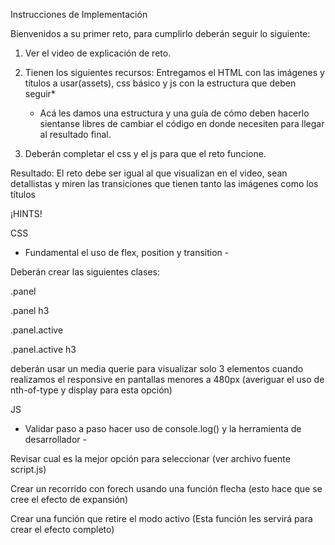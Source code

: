 Instrucciones de Implementación

Bienvenidos a su primer reto, para cumplirlo deberán seguir lo siguiente:

1. Ver el video de explicación de reto.

2. Tienen los siguientes recursos: Entregamos el HTML con las imágenes y títulos a usar(assets), css básico y js con la estructura que deben seguir*
   
   * Acá les damos una estructura y una guía de cómo deben hacerlo sientanse libres de cambiar el código en donde necesiten para llegar al resultado final.

3. Deberán completar el css y el js para que el reto funcione.

Resultado: El reto debe ser igual al que visualizan en el video, sean detallistas y miren las transiciones que tienen tanto las imágenes como los títulos


¡HINTS!

CSS

 - Fundamental el uso de flex, position y transition -

Deberán crear las siguientes clases:

.panel

.panel h3

.panel.active

.panel.active h3

deberán usar un media querie para visualizar solo 3 elementos cuando realizamos el responsive en pantallas menores a 480px (averiguar el uso de nth-of-type y display para esta opción)

JS

 - Validar paso a paso hacer uso de console.log() y la herramienta de desarrollador - 

Revisar cual es la mejor opción para seleccionar (ver archivo fuente script.js)

Crear un recorrido con forech usando una función flecha (esto hace que se cree el efecto de expansión)

Crear una función que retire el modo activo (Esta función les servirá para crear el efecto completo)
